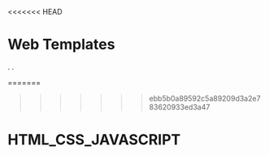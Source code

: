 <<<<<<< HEAD
# Web Templates

.
.

=======
>>>>>>> ebb5b0a89592c5a89209d3a2e783620933ed3a47
# HTML_CSS_JAVASCRIPT
